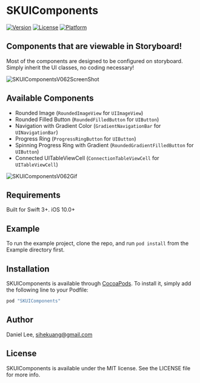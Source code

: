 # SKUIComponents

[![Version](https://img.shields.io/cocoapods/v/SKUIComponents.svg?style=flat)](http://cocoapods.org/pods/SKUIComponents)
[![License](https://img.shields.io/cocoapods/l/SKUIComponents.svg?style=flat)](http://cocoapods.org/pods/SKUIComponents)
[![Platform](https://img.shields.io/cocoapods/p/SKUIComponents.svg?style=flat)](http://cocoapods.org/pods/SKUIComponents)

## Components that are viewable in Storyboard!

Most of the components are designed to be configured on storyboard.
Simply inherit the UI classes, no coding necessary!
 
![SKUIComponentsV062ScreenShot](https://content.screencast.com/users/sihekuang/folders/Jing/media/e707667e-14fb-4df8-9f8d-99003f13b715/00000011.png)

## Available Components
- Rounded Image (`RoundedImageView` for `UIImageView`)
- Rounded Filled Button (`RoundedFilledButton` for `UIButton`)
- Navigation with Gradient Color (`GradientNavigationBar` for `UINavigationBar`)
- Progress Ring (`ProgressRingButton` for `UIButton`)
- Spinning Progress Ring with Gradient (`RoundedGradientFilledButton` for `UIButton`)
- Connected UITableViewCell (`ConnectionTableViewCell` for `UITableViewCell`)

![SKUIComponentsV062Gif](https://thumbs.gfycat.com/ConcernedLoneAnemonecrab-size_restricted.gif)

## Requirements

Built for Swift 3+. iOS 10.0+

## Example

To run the example project, clone the repo, and run `pod install` from the Example directory first.

## Installation

SKUIComponents is available through [CocoaPods](http://cocoapods.org). To install
it, simply add the following line to your Podfile:

```ruby
pod "SKUIComponents"
```
## Author

Daniel Lee, sihekuang@gmail.com

## License

SKUIComponents is available under the MIT license. See the LICENSE file for more info.
